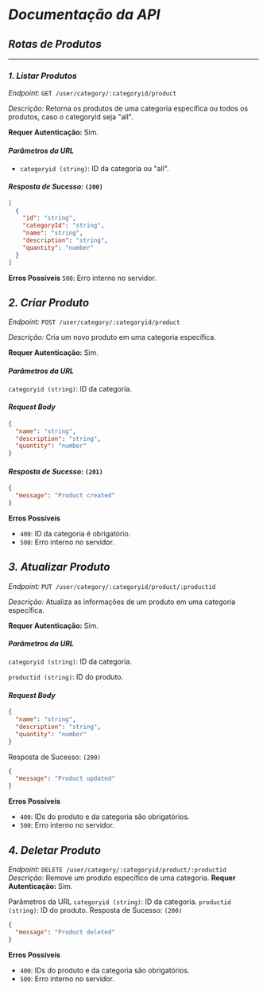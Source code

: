 # *Documentação da API*

## *Rotas de Produtos*

---

### *1. Listar Produtos*
*Endpoint:* `GET /user/category/:categoryid/product`   

*Descrição:* Retorna os produtos de uma categoria específica ou todos os produtos, caso o categoryid seja "all".  

**Requer Autenticação:** Sim.  

#### *Parâmetros da URL*
- `categoryid (string)`: ID da categoria ou "all".

#### *Resposta de Sucesso:* `(200)`
```json
[
  {
    "id": "string",
    "categoryId": "string",
    "name": "string",
    "description": "string",
    "quantity": "number"
  }
]
```
**Erros Possíveis**
`500`: Erro interno no servidor.

## *2. Criar Produto*
*Endpoint:* `POST /user/category/:categoryid/product`

*Descrição:* Cria um novo produto em uma categoria específica.

**Requer Autenticação:** Sim.

#### *Parâmetros da URL*
`categoryid (string)`: ID da categoria.
#### *Request Body*
```json
{
  "name": "string",
  "description": "string",
  "quantity": "number"
}
```
#### *Resposta de Sucesso:* `(201)`
```json
{
  "message": "Product created"
}
```
**Erros Possíveis**
- `400`: ID da categoria é obrigatório.
- `500`: Erro interno no servidor.
## *3. Atualizar Produto*
*Endpoint:* `PUT /user/category/:categoryid/product/:productid`

*Descrição:* Atualiza as informações de um produto em uma categoria específica.

**Requer Autenticação:** Sim.

#### *Parâmetros da URL*
`categoryid (string)`: ID da categoria.

`productid (string)`: ID do produto.

#### *Request Body*
```json
{
  "name": "string",
  "description": "string",
  "quantity": "number"
}
```
Resposta de Sucesso: `(200)`
```json
{
  "message": "Product updated"
}
```
**Erros Possíveis**
- `400`: IDs do produto e da categoria são obrigatórios.
- `500`: Erro interno no servidor.

## *4. Deletar Produto*
*Endpoint:* `DELETE /user/category/:categoryid/product/:productid`
*Descrição:* Remove um produto específico de uma categoria.
**Requer Autenticação:** Sim.

Parâmetros da URL
`categoryid (string)`: ID da categoria.
`productid (string)`: ID do produto.
Resposta de Sucesso: `(200)`
```json
{
  "message": "Product deleted"
}
```
**Erros Possíveis**
- `400`: IDs do produto e da categoria são obrigatórios.
- `500`: Erro interno no servidor.